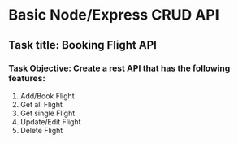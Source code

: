 # Basic Node/Express CRUD API
## Task title: Booking Flight API
### Task Objective: Create a rest API that has the following features: 

1. Add/Book Flight
2. Get all Flight
3. Get single Flight
4. Update/Edit Flight
5. Delete Flight